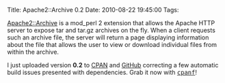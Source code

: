 Title: Apache2::Archive 0.2
Date: 2010-08-22 19:45:00
Tags: 

<a href="http://search.cpan.org/dist/Apache2-Archive">Apache2::Archive</a> is a mod_perl 2 extension that allows the Apache HTTP server to expose tar and tar.gz archives on the fly. When a client requests such an archive file, the server will return a page displaying information about the file that allows the user to view or download individual files from within the archive.

I just uploaded version <strong>0.2</strong> to <a href="http://search.cpan.org/~damog">CPAN</a> and <a href="http://github.com/damog/apache2-archive/tree/0.2">GitHub</a> correcting a few automatic build issues presented with dependencies. Grab it now with <tt><a href="http://search.cpan.org/dist/App-CPAN-Fresh/">cpanf</a></tt>!